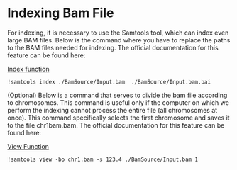 # **Indexing Bam File**

For indexing, it is necessary to use the Samtools tool, which can index even large BAM files. Below is the command where you have to replace the paths to the BAM files needed for indexing. The official documentation for this feature can be found here:

[Index function](*http://www.htslib.org/doc/samtools-index.html*)

```
!samtools index ./BamSource/Input.bam  ./BamSource/Input.bam.bai
```



(Optional) Below is a command that serves to divide the bam file according to chromosomes. This command is useful only if the computer on which we perform the indexing cannot process the entire file (all chromosomes at once). This command specifically selects the first chromosome and saves it to the file chr1bam.bam. The official documentation for this feature can be found here:

[View Function](*http://www.htslib.org/doc/samtools-view.html*)

```
!samtools view -bo chr1.bam -s 123.4 ./BamSource/Input.bam 1
```


